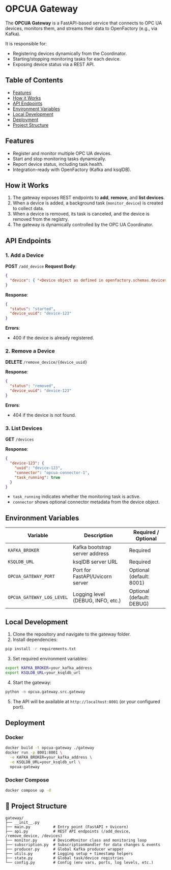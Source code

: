 # OPCUA Gateway

The **OPCUA Gateway** is a FastAPI-based service that connects to OPC UA devices, monitors them, and streams their data to OpenFactory (e.g., via Kafka).

It is responsible for:

* Registering devices dynamically from the Coordinator.
* Starting/stopping monitoring tasks for each device.
* Exposing device status via a REST API.

## Table of Contents

* [Features](#features)
* [How it Works](#how-it-works)
* [API Endpoints](#api-endpoints)
* [Environment Variables](#environment-variables)
* [Local Development](#local-development)
* [Deployment](#deployment)
* [Project Structure](#-project-structure)

## Features

* Register and monitor multiple OPC UA devices.
* Start and stop monitoring tasks dynamically.
* Report device status, including task health.
* Integration-ready with OpenFactory (Kafka and ksqlDB).


## How it Works

1. The gateway exposes REST endpoints to **add**, **remove**, and **list devices**.
2. When a device is added, a background task (`monitor_device`) is created to collect data.
3. When a device is removed, its task is canceled, and the device is removed from the registry.
4. The gateway is dynamically controlled by the OPC UA Coordinator.

## API Endpoints

### 1. Add a Device

**POST** `/add_device`
**Request Body**:

```json
{
  "device": { "<Device object as defined in openfactory.schemas.devices>" }
}
```

**Response**:

```json
{
  "status": "started",
  "device_uuid": "device-123"
}
```

**Errors**:

* 400 if the device is already registered.

### 2. Remove a Device

**DELETE** `/remove_device/{device_uuid}`

**Response**:

```json
{
  "status": "removed",
  "device_uuid": "device-123"
}
```

**Errors**:

* 404 if the device is not found.

### 3. List Devices

**GET** `/devices`

**Response**:

```json
{
  "device-123": {
    "uuid": "device-123",
    "connector": "opcua-connector-1",
    "task_running": true
  }
}
```

* `task_running` indicates whether the monitoring task is active.
* `connector` shows optional connector metadata from the device object.


## Environment Variables

| Variable                  | Description                       | Required / Optional       |
| ------------------------- | --------------------------------- | ------------------------- |
| `KAFKA_BROKER`            | Kafka bootstrap server address    | Required                  |
| `KSQLDB_URL`              | ksqlDB server URL                 | Required                  |
| `OPCUA_GATEWAY_PORT`      | Port for FastAPI/Uvicorn server   | Optional (default: 8001)  |
| `OPCUA_GATEWAY_LOG_LEVEL` | Logging level (DEBUG, INFO, etc.) | Optional (default: DEBUG) |

## Local Development

1. Clone the repository and navigate to the gateway folder.
2. Install dependencies:

```bash
pip install -r requirements.txt
```

3. Set required environment variables:

```bash
export KAFKA_BROKER=your_kafka_address
export KSQLDB_URL=your_ksqldb_url
```

4. Start the gateway:

```bash
python -m opcua.gateway.src.gateway
```

5. The API will be available at `http://localhost:8001` (or your configured port).


## Deployment

### Docker

```bash
docker build -t opcua-gateway ./gateway
docker run -p 8001:8001 \
  -e KAFKA_BROKER=your_kafka_address \
  -e KSQLDB_URL=your_ksqldb_url \
  opcua-gateway
```

### Docker Compose

```bash
docker compose up -d
```

## 📂 Project Structure

```
gateway/
├── __init__.py
├── main.py          # Entry point (FastAPI + Uvicorn)
├── api.py           # REST API endpoints (/add_device, /remove_device, /devices)
├── monitor.py       # DeviceMonitor class and monitoring loop
├── subscription.py  # SubscriptionHandler for data changes & events
├── producer.py      # Global Kafka producer wrapper
├── utils.py         # Logging setup + timestamp helpers
├── state.py         # Global task/device registries
└── config.py        # Config (env vars, ports, log levels, etc.)
```
